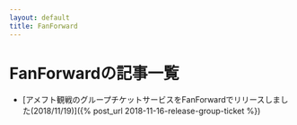 ```yaml
---
layout: default
title: FanForward
---
```

# FanForwardの記事一覧

- [アメフト観戦のグループチケットサービスをFanForwardでリリースしました(2018/11/19)]({% post_url 2018-11-16-release-group-ticket %})
